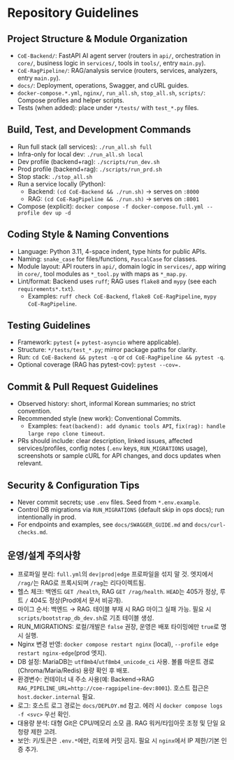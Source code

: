 # Repository Guidelines

## Project Structure & Module Organization
- `CoE-Backend/`: FastAPI AI agent server (routers in `api/`, orchestration in `core/`, business logic in `services/`, tools in `tools/`, entry `main.py`).
- `CoE-RagPipeline/`: RAG/analysis service (routers, services, analyzers, entry `main.py`).
- `docs/`: Deployment, operations, Swagger, and cURL guides.
- `docker-compose.*.yml`, `nginx/`, `run_all.sh`, `stop_all.sh`, `scripts/`: Compose profiles and helper scripts.
- Tests (when added): place under `*/tests/` with `test_*.py` files.

## Build, Test, and Development Commands
- Run full stack (all services): `./run_all.sh full`
- Infra-only for local dev: `./run_all.sh local`
- Dev profile (backend+rag): `./scripts/run_dev.sh`
- Prod profile (backend+rag): `./scripts/run_prd.sh`
- Stop stack: `./stop_all.sh`
- Run a service locally (Python):
  - Backend: `(cd CoE-Backend && ./run.sh)` → serves on `:8000`
  - RAG: `(cd CoE-RagPipeline && ./run.sh)` → serves on `:8001`
- Compose (explicit): `docker compose -f docker-compose.full.yml --profile dev up -d`

## Coding Style & Naming Conventions
- Language: Python 3.11, 4-space indent, type hints for public APIs.
- Naming: `snake_case` for files/functions, `PascalCase` for classes.
- Module layout: API routers in `api/`, domain logic in `services/`, app wiring in `core/`, tool modules as `*_tool.py` with maps as `*_map.py`.
- Lint/format: Backend uses `ruff`; RAG uses `flake8` and `mypy` (see each `requirements*.txt`).
  - Examples: `ruff check CoE-Backend`, `flake8 CoE-RagPipeline`, `mypy CoE-RagPipeline`.

## Testing Guidelines
- Framework: `pytest` (+ `pytest-asyncio` where applicable).
- Structure: `*/tests/test_*.py`; mirror package paths for clarity.
- Run: `cd CoE-Backend && pytest -q` or `cd CoE-RagPipeline && pytest -q`.
- Optional coverage (RAG has pytest-cov): `pytest --cov=.`

## Commit & Pull Request Guidelines
- Observed history: short, informal Korean summaries; no strict convention.
- Recommended style (new work): Conventional Commits.
  - Examples: `feat(backend): add dynamic tools API`, `fix(rag): handle large repo clone timeout`.
- PRs should include: clear description, linked issues, affected services/profiles, config notes (`.env` keys, `RUN_MIGRATIONS` usage), screenshots or sample cURL for API changes, and docs updates when relevant.

## Security & Configuration Tips
- Never commit secrets; use `.env` files. Seed from `*.env.example`.
- Control DB migrations via `RUN_MIGRATIONS` (default skip in ops docs); run intentionally in prod.
- For endpoints and examples, see `docs/SWAGGER_GUIDE.md` and `docs/curl-checks.md`.

## 운영/설계 주의사항
- 프로파일 분리: `full.yml`의 `dev|prod|edge` 프로파일을 섞지 말 것. 엣지에서 `/rag/`는 RAG로 프록시되며 `/rag`는 리다이렉트됨.
- 헬스 체크: 백엔드 `GET /health`, RAG `GET /rag/health`. `HEAD`는 405가 정상, 루트 `/` 404도 정상(Prod에서 문서 비공개).
- 마이그 순서: 백엔드 → RAG. 테이블 부재 시 RAG 마이그 실패 가능. 필요 시 `scripts/bootstrap_db_dev.sh`로 기초 테이블 생성.
- RUN_MIGRATIONS: 로컬/개발은 `false` 권장, 운영은 배포 타이밍에만 `true`로 명시 실행.
- Nginx 변경 반영: `docker compose restart nginx` (local), `--profile edge restart nginx-edge`(prod 엣지).
- DB 설정: MariaDB는 `utf8mb4`/`utf8mb4_unicode_ci` 사용. 볼륨 마운트 경로(Chroma/Maria/Redis) 용량 확인 후 배포.
- 환경변수: 컨테이너 내 주소 사용(예: Backend→RAG `RAG_PIPELINE_URL=http://coe-ragpipeline-dev:8001`). 호스트 접근은 `host.docker.internal` 필요.
- 로그: 호스트 로그 경로는 `docs/DEPLOY.md` 참고. 에러 시 `docker compose logs -f <svc>` 우선 확인.
- 대용량 분석: 대형 Git은 CPU/메모리 소모 큼. RAG 워커/타임아웃 조정 및 단일 요청량 제한 고려.
- 보안: 키/토큰은 `.env.*`에만, 리포에 커밋 금지. 필요 시 `nginx`에서 IP 제한/기본 인증 추가.
